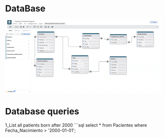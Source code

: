 # DataBase

<img src="https://github.com/AI-Join-Labs/DataBase/blob/main/Diagram_Gestion%20Hospital.png" alt="Descripción de la imagen" width="800" >












# Database queries
1_List all patients born after 2000
´´´sql
select * from Pacientes where Fecha_Nacimiento > '2000-01-01';
